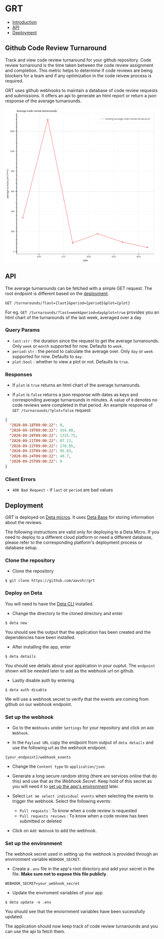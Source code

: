 # GRT

- [Introduction](#Github-Code-Review-Turnaround)
- [API](#API)
- [Deployment](#Deployment)

## Github Code Review Turnaround

Track and view code review turnaround for your github repository. Code review turnaround is the time taken between the code review assignment and completion. This metric helps to determine if code reviews are being blockers for a team and if any optimization in the code reivew process is required.

GRT uses github webhooks to maintain a database of code review requests and submissions. It offers an api to generate an html report or return a json response of the average turnarounds.

![sample_plot](assets/sample_plot.png)

## API

The average turnarounds can be fetched with a simple GET request. The root endpoint is different based on the [deployment](#Deployment).

```
GET /turnarounds/?last={last}&period={period}&plot={plot}
```

For eg. `GET /turnarounds/?last=week&period=day&plot=true` provides you an html chart of the turnarounds of the last week, averaged over a day

### Query Params

- `last:str` : the duration since the request to get the average turnarounds. Only `week` or `month` supported for now. Defaults to `week`.
- `period:str` : the period to calculate the average over. Only `day` or `week` supported for now. Defaults to `day`.
- `plot:bool` : whether to view a plot or not. Defaults to `true`.

### Responses

- If `plot` is `true` returns an html chart of the average turnarounds.

- If `plot` is `false` returns a json response with dates as keys and corresponding average turnarounds in minutes. A value of `0` denotes no code reviews were completed in that period. An example response of `GET /turnarounds/?plot=false` request:

```json
{
  "2020-09-18T09:00:22": 0, 
  "2020-09-19T09:00:22": 454.88,
  "2020-09-20T09:00:22": 1315.75,
  "2020-09-21T09:00:22": 87.13,
  "2020-09-22T09:00:22": 178.05,
  "2020-09-23T09:00:22": 95.83,
  "2020-09-24T09:00:22": 40.7,
  "2020-09-25T09:00:22": 0
}
```

### Client Errors

- `400 Bad Request` - if `last` or `period` are bad values 

## Deployment

*GRT* is deployed on [Deta micros](https://docs.deta.sh/docs/micros/about). It uses [Deta Base](https://docs.deta.sh/docs/base/about) for storing information about the reviews.

The following instructions are valid only for deploying to a Deta Micro. If you need to deploy to a different cloud platform or need a different database, please refer to the corresponding platform's deployment process or database setup.

### Clone the repository

- Clone the repository

```shell
$ git clone https://github.com/aavshr/grt
```

### Deploy on Deta

You will need to have the [Deta CLI](https://docs.deta.sh/docs/cli/install) installed.

- Change the directory to the cloned directory and enter

```shell
$ deta new
```

You should see the output that the application has been created and the dependencies have been installed.

- After installing the app, enter

```shell
$ deta details
```

You should see details about your application in your ouptut. The `endpoint` shown will be needed later to add as the webhook url on github.

- Lastly disable auth by entering

```shell
$ deta auth disable
```

We will use a webhook secret to verify that the events are coming from github on our webhook endpoint.

### Set up the webhook

- Go to the `Webhooks` under `Settings` for your repository and click on `Add Webhook`.

- In the `Payload URL` copy the endpoint from output of `deta details` and use the following url as the webhook endpoint. 

```
{your_endpoint}/webhook_events
```

- Change the `Content type` to `application/json`

- Generate a long secure random string (there are services online that do this) and use that as the *Webhook Secret*. Keep hold of this secret as you will need it to [set up the app's environment](#Set-up-the-environment) later.

- Select `Let me select individual events` when selecting the events to trigger the webhook. Select the following events:
    - `Pull requests` : To know when a code review is requested
    - `Pull requests reviews` : To know when a code review has been submitted or deleted

- Click on `Add Webhook` to add the webhook.

### Set up the environment

The webhook secret used in setting up the webhook is provided through an environment variable `WEBHOOK_SECRET`. 

- Create a `.env` file in the app's root directory and add your secret in the file. **Make sure not to expose this file publicly**.

```
WEBHOOK_SECRET=your_webhook_secret
```

- Update the enviroment variables of your app

```shell
$ deta update -e .env
```

You should see that the enviornment variables have been sucessfully updated.

The application should now keep track of code review turnarounds and you can use the api to fetch them.